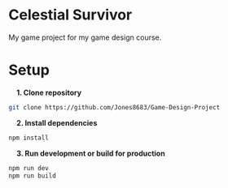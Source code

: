 # Celestial Survivor
My game project for my game design course.

# Setup

&nbsp;&nbsp;&nbsp; **1. Clone repository**
```bash
git clone https://github.com/Jones8683/Game-Design-Project
```

&nbsp;&nbsp;&nbsp; **2. Install dependencies**
```bash
npm install
```

&nbsp;&nbsp;&nbsp; **3. Run development or build for production**
```bash
npm run dev
npm run build
```
